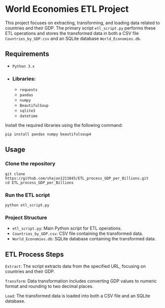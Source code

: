 # World Economies ETL Project

This project focuses on extracting, transforming, and loading data related to countries and their GDP. The primary script `etl_script.py` performs these ETL operations and stores the transformed data in both a CSV file `Countries_by_GDP.csv` and an SQLite database `World_Economies.db`.

## Requirements

- `Python 3.x`
- ### Libraries:
  - `requests`
  - `pandas`
  - `numpy`
  - `BeautifulSoup`
  - `sqlite3`
  - `datetime`

Install the required libraries using the following command:

```bash
pip install pandas numpy beautifulsoup4
```  
## Usage  
### Clone the repository  
```
git clone https://github.com/shajon1211045/ETL_process_GDP_per_Billions.git    
cd ETL_process_GDP_per_Billions  
```
### Run the ETL script  
```
python etl_script.py  
```
### Project Structure

- `etl_script.py`: Main Python script for ETL operations.
- `Countries_by_GDP.csv`: CSV file containing the transformed data.
- `World_Economies.db`: SQLite database containing the transformed data.

## ETL Process Steps
`Extract`: The script extracts data from the specified URL, focusing on countries and their GDP.

`Transform`: Data transformation includes converting GDP values to numeric format and rounding to two decimal places.

`Load`: The transformed data is loaded into both a CSV file and an SQLite database.


